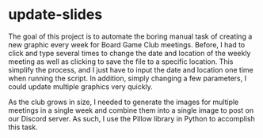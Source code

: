 # update-slides
The goal of this project is to automate the boring manual task of creating a new graphic every week for Board Game Club meetings. Before, I had to click and type several times to change the date and location of the weekly meeting as well as clicking to save the file to a specific location. This simplify the process, and I just have to input the date and location one time when running the script. In addition, simply changing a few parameters, I could update multiple graphics very quickly.

As the club grows in size, I needed to generate the images for multiple meetings in a single week and combine them into a single image to post on our Discord server. As such, I use the Pillow library in Python to accomplish this task.
